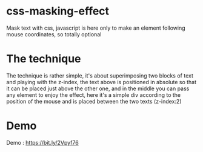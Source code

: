 # css-masking-effect
Mask text with css, javascript is here only to make an element following mouse coordinates, so totally optional

# The technique
The technique is rather simple, it's about superimposing two blocks of text and playing with the z-index, the text above is positioned in absolute so that it can be placed just above the other one, and in the middle you can pass any element to enjoy the effect, here it's a simple div according to the position of the mouse and is placed between the two texts (z-index:2)

# Demo
Demo : https://bit.ly/2Vpyf76

